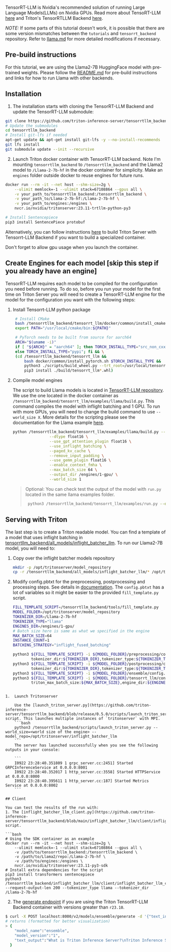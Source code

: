 <!--
# Copyright 2023, NVIDIA CORPORATION & AFFILIATES. All rights reserved.
#
# Redistribution and use in source and binary forms, with or without
# modification, are permitted provided that the following conditions
# are met:
#  * Redistributions of source code must retain the above copyright
#    notice, this list of conditions and the following disclaimer.
#  * Redistributions in binary form must reproduce the above copyright
#    notice, this list of conditions and the following disclaimer in the
#    documentation and/or other materials provided with the distribution.
#  * Neither the name of NVIDIA CORPORATION nor the names of its
#    contributors may be used to endorse or promote products derived
#    from this software without specific prior written permission.
#
# THIS SOFTWARE IS PROVIDED BY THE COPYRIGHT HOLDERS ``AS IS'' AND ANY
# EXPRESS OR IMPLIED WARRANTIES, INCLUDING, BUT NOT LIMITED TO, THE
# IMPLIED WARRANTIES OF MERCHANTABILITY AND FITNESS FOR A PARTICULAR
# PURPOSE ARE DISCLAIMED.  IN NO EVENT SHALL THE COPYRIGHT OWNER OR
# CONTRIBUTORS BE LIABLE FOR ANY DIRECT, INDIRECT, INCIDENTAL, SPECIAL,
# EXEMPLARY, OR CONSEQUENTIAL DAMAGES (INCLUDING, BUT NOT LIMITED TO,
# PROCUREMENT OF SUBSTITUTE GOODS OR SERVICES; LOSS OF USE, DATA, OR
# PROFITS; OR BUSINESS INTERRUPTION) HOWEVER CAUSED AND ON ANY THEORY
# OF LIABILITY, WHETHER IN CONTRACT, STRICT LIABILITY, OR TORT
# (INCLUDING NEGLIGENCE OR OTHERWISE) ARISING IN ANY WAY OUT OF THE USE
# OF THIS SOFTWARE, EVEN IF ADVISED OF THE POSSIBILITY OF SUCH DAMAGE.
-->

TensorRT-LLM is Nvidia's recommended solution of running Large Language
Models(LLMs) on Nvidia GPUs. Read more about TensoRT-LLM [here](https://github.com/NVIDIA/TensorRT-LLM)
and Triton's TensorRTLLM Backend [here](https://github.com/triton-inference-server/tensorrtllm_backend).

*NOTE:* If some parts of this tutorial doesn't work, it is possible that there
are some version mismatches between the `tutorials` and `tensorrt_backend` repository.
Refer to [llama.md](https://github.com/triton-inference-server/tensorrtllm_backend/blob/main/docs/llama.md)
for more detailed modifications if necessary.

## Pre-build instructions

For this tutorial, we are using the Llama2-7B HuggingFace model with pre-trained
weights. Please follow the [README.md](README.md) for pre-build instructions
and links for how to run Llama with other backends.

## Installation

1. The installation starts with cloning the TensorRT-LLM Backend and update the
   TensorRT-LLM submodule:
```bash
git clone https://github.com/triton-inference-server/tensorrtllm_backend.git --branch <release branch>
# Update the submodules
cd tensorrtllm_backend
# Install git-lfs if needed
apt-get update && apt-get install git-lfs -y --no-install-recommends
git lfs install
git submodule update --init --recursive
```

2. Launch Triton docker container with TensorRT-LLM backend. Note I'm mounting
   `tensorrtllm_backend` to `/tensorrtllm_backend` and the Llama2 model to
   `/Llama-2-7b-hf` in the docker container for simplicity. Make an `engines`
   folder outside docker to reuse engines for future runs.
```bash
docker run --rm -it --net host --shm-size=2g \
    --ulimit memlock=-1 --ulimit stack=67108864 --gpus all \
    -v your_path_to/tensorrtllm_backend:/tensorrtllm_backend \
    -v your_path_to/Llama-2-7b-hf:/Llama-2-7b-hf \
    -v your_path_to/engines:/engines \
    nvcr.io/nvidia/tritonserver:23.11-trtllm-python-py3

# Install Sentencepiece
pip3 install SentencePiece protobuf
```

Alternatively, you can follow instructions [here](https://github.com/triton-inference-server/tensorrtllm_backend/blob/main/README.md)
to build Triton Server with Tensorrt-LLM Backend if you want to build a specialized
container.

Don't forget to allow gpu usage when you launch the container.

## Create Engines for each model [skip this step if you already have an engine]
TensorRT-LLM requires each model to be compiled for the configuration you need
before running. To do so, before you run your model for the first time on Triton
Server you will need to create a TensorRT-LLM engine for the model for the
configuration you want with the following steps:

1. Install Tensorrt-LLM python package
   ```bash
    # Install CMake
    bash /tensorrtllm_backend/tensorrt_llm/docker/common/install_cmake.sh
    export PATH="/usr/local/cmake/bin:${PATH}"

    # PyTorch needs to be built from source for aarch64
    ARCH="$(uname -i)"
    if [ "${ARCH}" = "aarch64" ]; then TORCH_INSTALL_TYPE="src_non_cxx11_abi"; \
    else TORCH_INSTALL_TYPE="pypi"; fi && \
    (cd /tensorrtllm_backend/tensorrt_llm &&
        bash docker/common/install_pytorch.sh $TORCH_INSTALL_TYPE &&
        python3 ./scripts/build_wheel.py --trt_root=/usr/local/tensorrt &&
        pip3 install ./build/tensorrt_llm*.whl)
    ```

2.  Compile model engines

    The script to build Llama models is located in [TensorRT-LLM repository](https://github.com/NVIDIA/TensorRT-LLM/tree/main/examples).
    We use the one located in the docker container as `/tensorrtllm_backend/tensorrt_llm/examples/llama/build.py`.
    This command compiles the model with inflight batching and 1 GPU. To run
    with more GPUs, you will need to change the build command to use `--world_size X`.
    More details for the scripting please see the documentation for the Llama
    example [here](https://github.com/NVIDIA/TensorRT-LLM/tree/main/examples/llama/README.md).

    ```bash
    python /tensorrtllm_backend/tensorrt_llm/examples/llama/build.py --model_dir /Llama-2-7b-hf/ \
                    --dtype float16 \
                    --use_gpt_attention_plugin float16 \
                    --use_inflight_batching \
                    --paged_kv_cache \
                    --remove_input_padding \
                    --use_gemm_plugin float16 \
                    --enable_context_fmha \
                    --max_batch_size 64 \
                    --output_dir /engines/1-gpu/ \
                    --world_size 1
    ```

    > Optional: You can check test the output of the model with `run.py`
    > located in the same llama examples folder.
    >
    >   ```bash
    >    python3 /tensorrtllm_backend/tensorrt_llm/examples/run.py --engine_dir=/engines/1-gpu/ --max_output_len 100 --tokenizer_dir /Llama-2-7b-hf --input_text "How do I count to ten in French?"
    >    ```

## Serving with Triton

The last step is to create a Triton readable model. You can
find a template of a model that uses inflight batching in [tensorrtllm_backend/all_models/inflight_batcher_llm](https://github.com/triton-inference-server/tensorrtllm_backend/tree/main/all_models/inflight_batcher_llm).
To run our Llama2-7B model, you will need to:


1. Copy over the inflight batcher models repository

    ```bash
    mkdir -p /opt/tritonserver/model_repository
    cp -r /tensorrtllm_backend/all_models/inflight_batcher_llm/* /opt/tritonserver/model_repository/.
    ```

2. Modify config.pbtxt for the preprocessing, postprocessing and processing steps.
   See details in [documentation](https://github.com/triton-inference-server/tensorrtllm_backend/blob/main/README.md#create-the-model-repository).
   The `config.pbtxt` has a lot of variables so it might be easier to the
   provided `fill_template.py` script.

    ```bash
    FILL_TEMPLATE_SCRIPT=/tensorrtllm_backend/tools/fill_template.py
    MODEL_FOLDER=/opt/tritonserver/model_repository
    TOKENIZER_DIR=/Llama-2-7b-hf
    TOKENIZER_TYPE="llama"
    ENGINES_DIR=/engines/1-gpu/
    # Batch size here is same as what we specified in the engine
    MAX_BATCH_SIZE=64
    INSTANCE_COUNT=1
    BATCHING_STRATEGY="inflight_fused_batching"

    python3 ${FILL_TEMPLATE_SCRIPT} -i ${MODEL_FOLDER}/preprocessing/config.pbtxt \
            tokenizer_dir:${TOKENIZER_DIR},tokenizer_type:${TOKENIZER_TYPE},triton_max_batch_size:${MAX_BATCH_SIZE},preprocessing_instance_count:${INSTANCE_COUNT}
    python3 ${FILL_TEMPLATE_SCRIPT} -i ${MODEL_FOLDER}/postprocessing/config.pbtxt \
            tokenizer_dir:${TOKENIZER_DIR},tokenizer_type:${TOKENIZER_TYPE},triton_max_batch_size:${MAX_BATCH_SIZE},postprocessing_instance_count:${INSTANCE_COUNT}
    python3 ${FILL_TEMPLATE_SCRIPT} -i ${MODEL_FOLDER}/ensemble/config.pbtxt triton_max_batch_size:${MAX_BATCH_SIZE}
    python3 ${FILL_TEMPLATE_SCRIPT} -i ${MODEL_FOLDER}/tensorrt_llm/config.pbtxt \
            triton_max_batch_size:${MAX_BATCH_SIZE},engine_dir:${ENGINES_DIR},batching_strategy:${BATCHING_STRATEGY},decoupled_mode:False,max_beam_width:1,max_tokens_in_paged_kv_cache:2560,max_kv_cache_length:2560,kv_cache_free_gpu_mem_fraction:0.5,exclude_input_in_output:True,max_queue_delay_microseconds:600
```

1.  Launch Tritonserver

    Use the [launch_triton_server.py](https://github.com/triton-inference-server/tensorrtllm_backend/blob/release/0.5.0/scripts/launch_triton_server.py) script. This launches multiple instances of `tritonserver` with MPI.
    ```bash
    python3 /tensorrtllm_backend/scripts/launch_triton_server.py --world_size=<world size of the engine> --model_repo=/opt/tritonserver/inflight_batcher_llm
    ```
    The server has launched successfully when you see the following outputs in your console:

    ```
    I0922 23:28:40.351809 1 grpc_server.cc:2451] Started GRPCInferenceService at 0.0.0.0:8001
    I0922 23:28:40.352017 1 http_server.cc:3558] Started HTTPService at 0.0.0.0:8000
    I0922 23:28:40.395611 1 http_server.cc:187] Started Metrics Service at 0.0.0.0:8002
    ```

## Client

You can test the results of the run with:
1. The [inflight_batcher_llm_client.py](https://github.com/triton-inference-server/tensorrtllm_backend/blob/main/inflight_batcher_llm/client/inflight_batcher_llm_client.py) script.

```bash
# Using the SDK container as an example
docker run --rm -it --net host --shm-size=2g \
    --ulimit memlock=-1 --ulimit stack=67108864 --gpus all \
    -v /path/to/tensorrtllm_backend:/tensorrtllm_backend \
    -v /path/to/Llama2/repo:/Llama-2-7b-hf \
    -v /path/to/engines:/engines \
    nvcr.io/nvidia/tritonserver:23.11-py3-sdk
# Install extra dependencies for the script
pip3 install transformers sentencepiece
python3 /tensorrtllm_backend/inflight_batcher_llm/client/inflight_batcher_llm_client.py --request-output-len 200 --tokenizer_type llama --tokenizer_dir /Llama-2-7b-hf
```

2. The [generate endpoint](https://github.com/triton-inference-server/tensorrtllm_backend/tree/release/0.5.0#query-the-server-with-the-triton-generate-endpoint) if you are using the Triton TensorRT-LLM Backend container with versions greater than `r23.10`.
```bash
$ curl -X POST localhost:8000/v2/models/ensemble/generate -d '{"text_input": "What is Triton Inference Server?", "parameters": {"stream": false, "temperature": 0}}'
# returns (formatted for better visualization)
> {
    "model_name":"ensemble",
    "model_version":"1",
    "text_output":"What is Triton Inference Server?\nTriton Inference Server is a lightweight, high-performance"
  }
```


